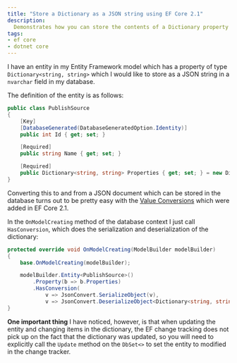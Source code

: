 ```yaml
---
title: "Store a Dictionary as a JSON string using EF Core 2.1"
description:
  Demonstrates how you can store the contents of a Dictionary property as a JSON document in your database when using EF Core 2.1
tags:
- ef core
- dotnet core
---
```


I have an entity in my Entity Framework model which has a property of type `Dictionary<string, string>` which I would like to store as a JSON string in a `nvarchar` field in my database.

The definition of the entity is as follows:

```csharp
public class PublishSource
{
    [Key]
    [DatabaseGenerated(DatabaseGeneratedOption.Identity)]
    public int Id { get; set; }

    [Required]
    public string Name { get; set; }

    [Required]
    public Dictionary<string, string> Properties { get; set; } = new Dictionary<string, string>();
}
```

Converting this to and from a JSON document which can be stored in the database turns out to be pretty easy with the [Value Conversions](https://docs.microsoft.com/en-us/ef/core/modeling/value-conversions) which were added in EF Core 2.1.

In the `OnModelCreating` method of the database context I just call `HasConversion`, which does the serialization and deserialization of the dictionary:

```csharp
protected override void OnModelCreating(ModelBuilder modelBuilder)
{
    base.OnModelCreating(modelBuilder);

    modelBuilder.Entity<PublishSource>()
        .Property(b => b.Properties)
        .HasConversion(
            v => JsonConvert.SerializeObject(v),
            v => JsonConvert.DeserializeObject<Dictionary<string, string>>(v));
}
```

**One important thing** I have noticed, however, is that when updating the entity and changing items in the dictionary, the EF change tracking does not pick up on the fact that the dictionary was updated, so you will need to explicitly call the `Update` method on the `DbSet<>` to set the entity to modified in the change tracker.
